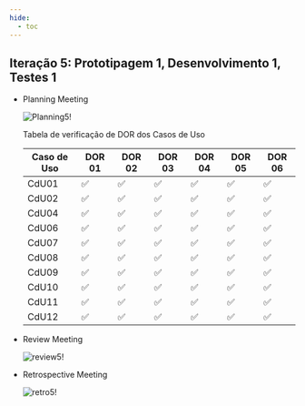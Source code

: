 ```yaml
---
hide:
  - toc
---
```


## Iteração 5: Prototipagem 1, Desenvolvimento 1, Testes 1

- Planning Meeting

  ![Planning5!](assets/iteracoes/planning5.png "Planning5")

  Tabela de verificação de DOR dos Casos de Uso

  | Caso de Uso | DOR 01 | DOR 02 | DOR 03 | DOR 04 | DOR 05 | DOR 06 |
  | ----------- | ------ | ------ | ------ | ------ | ------ | ------ |
  | CdU01       | ✅     | ✅     | ✅     | ✅     | ✅     | ✅     |
  | CdU02       | ✅     | ✅     | ✅     | ✅     | ✅     | ✅     |
  | CdU04       | ✅     | ✅     | ✅     | ✅     | ✅     | ✅     |
  | CdU06       | ✅     | ✅     | ✅     | ✅     | ✅     | ✅     |
  | CdU07       | ✅     | ✅     | ✅     | ✅     | ✅     | ✅     |
  | CdU08       | ✅     | ✅     | ✅     | ✅     | ✅     | ✅     |
  | CdU09       | ✅     | ✅     | ✅     | ✅     | ✅     | ✅     |
  | CdU10       | ✅     | ✅     | ✅     | ✅     | ✅     | ✅     |
  | CdU11       | ✅     | ✅     | ✅     | ✅     | ✅     | ✅     |
  | CdU12       | ✅     | ✅     | ✅     | ✅     | ✅     | ✅     |

- Review Meeting

  ![review5!](assets/iteracoes/review5.png "review5")

- Retrospective Meeting

  ![retro5!](assets/iteracoes/retro5.png "retro5")
